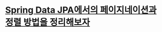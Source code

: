 # [Spring Data JPA에서의 페이지네이션과 정렬 방법을 정리해보자](https://tjvm0877.github.io/posts/spring-data-jpa-pagination/)